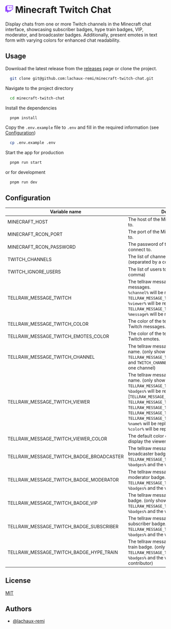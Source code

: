 # <img alt="Logo" height="24" src="assets/logo.png" width="24"/> Minecraft Twitch Chat

Display chats from one or more Twitch channels in the Minecraft chat interface, showcasing subscriber badges, hype train
badges, VIP, moderator, and broadcaster badges. Additionally, present emotes in text form with varying colors for
enhanced chat readability.

## Usage

Download the latest release from the [releases](https://github.com/lachaux-remi/minecraft-twitch-chat/releases) page or
clone the project.

```bash
  git clone git@github.com:lachaux-remi/minecraft-twitch-chat.git
```

Navigate to the project directory

```bash
  cd minecraft-twitch-chat
```

Install the dependencies

```bash
  pnpm install
```

Copy the `.env.example` file to `.env` and fill in the required information (see [Configuration](#configuration))

```bash
  cp .env.example .env
```

Start the app for production

```bash
  pnpm run start
```

or for development

```bash
  pnpm run dev
```

## Configuration

| Variable name                            | Description                                                                                                                                                                                                                                                                                                                                                                                                                                                                                       |
|------------------------------------------|---------------------------------------------------------------------------------------------------------------------------------------------------------------------------------------------------------------------------------------------------------------------------------------------------------------------------------------------------------------------------------------------------------------------------------------------------------------------------------------------------|
| MINECRAFT_HOST                           | The host of the Minecraft server to connect to.                                                                                                                                                                                                                                                                                                                                                                                                                                                   |
| MINECRAFT_RCON_PORT                      | The port of the Minecraft server to connect to.                                                                                                                                                                                                                                                                                                                                                                                                                                                   |
| MINECRAFT_RCON_PASSWORD                  | The password of the Minecraft server to connect to.                                                                                                                                                                                                                                                                                                                                                                                                                                               | 
| TWITCH_CHANNELS                          | The list of channels to connect to. (separated by a comma)                                                                                                                                                                                                                                                                                                                                                                                                                                        |
| TWITCH_IGNORE_USERS                      | The list of users to ignore. (separated by a comma)                                                                                                                                                                                                                                                                                                                                                                                                                                               |
| TELLRAW_MESSAGE_TWITCH                   | The tellraw message to display Twitch messages.<br/>``%channel%`` will be replaced by ``TELLRAW_MESSAGE_TWITCH_CHANNEL``,<br/>``%viewer%`` will be replaced by ``TELLRAW_MESSAGE_TWITCH_VIEWER``,<br/>``%message%`` will be replaced by the message)                                                                                                                                                                                                                                              |
| TELLRAW_MESSAGE_TWITCH_COLOR             | The color of the tellraw message to display Twitch messages.                                                                                                                                                                                                                                                                                                                                                                                                                                      |
| TELLRAW_MESSAGE_TWITCH_EMOTES_COLOR      | The color of the tellraw message to display Twitch emotes.                                                                                                                                                                                                                                                                                                                                                                                                                                        |
| TELLRAW_MESSAGE_TWITCH_CHANNEL           | The tellraw message to display the channel name. (only show if ``TELLRAW_MESSAGE_TWITCH`` contains ``%channel%`` and ``TWITCH_CHANNELS`` contains more than one channel)                                                                                                                                                                                                                                                                                                                          |
| TELLRAW_MESSAGE_TWITCH_VIEWER            | The tellraw message to display the viewer name. (only show if ``TELLRAW_MESSAGE_TWITCH`` contains ``%viewer%``)<br/>``%badges%`` will be replaced by the badges [``TELLRAW_MESSAGE_TWITCH_BADGE_BRODCASTER``, ``TELLRAW_MESSAGE_TWITCH_BADGE_MODERATOR``, ``TELLRAW_MESSAGE_TWITCH_BADGE_VIP``, ``TELLRAW_MESSAGE_TWITCH_BADGE_SUBSCRIBER``, ``TELLRAW_MESSAGE_TWITCH_BADGE_HYPE_TRAIN``]<br/>``%name%`` will be replaced by the viewer name<br/>``%color%`` will be replaced by the viewer color |
| TELLRAW_MESSAGE_TWITCH_VIEWER_COLOR      | The default color of the tellraw message to display the viewer name.                                                                                                                                                                                                                                                                                                                                                                                                                              |
| TELLRAW_MESSAGE_TWITCH_BADGE_BROADCASTER | The tellraw message to display the broadcaster badge. (only show if ``TELLRAW_MESSAGE_TWITCH_VIEWER`` contains ``%badges%`` and the viewer is a broadcaster)                                                                                                                                                                                                                                                                                                                                      |
| TELLRAW_MESSAGE_TWITCH_BADGE_MODERATOR   | The tellraw message to display the moderator badge. (only show if ``TELLRAW_MESSAGE_TWITCH_VIEWER`` contains ``%badges%`` and the viewer is a moderator)                                                                                                                                                                                                                                                                                                                                          |
| TELLRAW_MESSAGE_TWITCH_BADGE_VIP         | The tellraw message to display the VIP badge. (only show if ``TELLRAW_MESSAGE_TWITCH_VIEWER`` contains ``%badges%`` and the viewer is a VIP)                                                                                                                                                                                                                                                                                                                                                      |
| TELLRAW_MESSAGE_TWITCH_BADGE_SUBSCRIBER  | The tellraw message to display the subscriber badge. (only show if ``TELLRAW_MESSAGE_TWITCH_VIEWER`` contains ``%badges%`` and the viewer is a subscriber)                                                                                                                                                                                                                                                                                                                                        |
| TELLRAW_MESSAGE_TWITCH_BADGE_HYPE_TRAIN  | The tellraw message to display the hype train badge. (only show if ``TELLRAW_MESSAGE_TWITCH_VIEWER`` contains ``%badges%`` and the viewer is a hype train contributor)                                                                                                                                                                                                                                                                                                                            |

## License

[MIT](LICENSE)

## Authors

- [@lachaux-remi](https://www.github.com/lachaux-remi)
